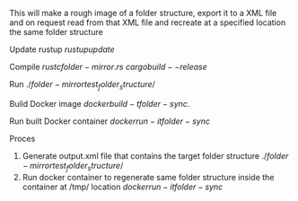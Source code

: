 This will make a rough image of a folder structure, export it to a XML file and on request read from that XML file and recreate at a specified location the same folder structure

Update rustup
$rustup update$

Compile
$rustc folder-mirror.rs$
$cargo build --release$

Run
$./folder-mirror test_folder_structure/$

Build Docker image
$docker build -t folder-sync .$

Run built Docker container
$docker run -it folder-sync$

Proces
1. Generate output.xml file that contains the target folder structure
$./folder-mirror test_folder_structure/$
2. Run docker container to regenerate same folder structure inside the container at /tmp/ location
$docker run -it folder-sync$


